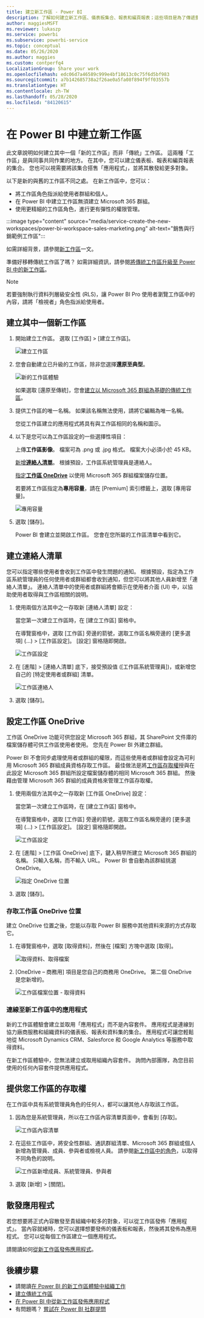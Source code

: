 ```yaml
---
title: 建立新工作區 - Power BI
description: 了解如何建立新工作區、儀表板集合、報表和編頁報表；這些項目是為了傳遞重要計量給您的組織而建置。
author: maggiesMSFT
ms.reviewer: lukaszp
ms.service: powerbi
ms.subservice: powerbi-service
ms.topic: conceptual
ms.date: 05/26/2020
ms.author: maggies
ms.custom: contperfq4
LocalizationGroup: Share your work
ms.openlocfilehash: edc06d7a46589c999e4bf18613c0c75f6d5bf983
ms.sourcegitcommit: a7b142685738a2f26ae0a5fa08f894f9ff03557b
ms.translationtype: HT
ms.contentlocale: zh-TW
ms.lasthandoff: 05/28/2020
ms.locfileid: "84120615"
---
```

# <a name="create-the-new-workspaces-in-power-bi"></a>在 Power BI 中建立新工作區

此文章說明如何建立其中一個「新的工作區」而非「傳統」工作區。 這兩種「工作區」是與同事共同作業的地方。 在其中，您可以建立儀表板、報表和編頁報表的集合。 您也可以視需要將該集合搭售「應用程式」，並將其散發給更多對象。

以下是新的與舊的工作區不同之處。 在新工作區中，您可以：

- 將工作區角色指派給使用者群組和個人。
- 在 Power BI 中建立工作區無須建立 Microsoft 365 群組。
- 使用更精細的工作區角色，進行更有彈性的權限管理。

:::image type="content" source="media/service-create-the-new-workspaces/power-bi-workspace-sales-marketing.png" alt-text="銷售與行銷範例工作區":::

如需詳細背景，請參閱[新工作區](service-new-workspaces.md)一文。

準備好移轉傳統工作區了嗎？ 如需詳細資訊，請參閱[將傳統工作區升級至 Power BI 中的新工作區](service-upgrade-workspaces.md)。

> [!NOTE]
> 若要強制執行資料列層級安全性 (RLS)，讓 Power BI Pro 使用者瀏覽工作區中的內容，請將「檢視者」角色指派給使用者。

## <a name="create-one-of-the-new-workspaces"></a>建立其中一個新工作區

1. 開始建立工作區。 選取 [工作區] > [建立工作區]。
   
     ![建立工作區](media/service-create-the-new-workspaces/power-bi-workspace-create.png)

2. 您會自動建立已升級的工作區，除非您選擇**還原至典型**。
   
     ![新的工作區體驗](media/service-create-the-new-workspaces/power-bi-new-workspace.png)
     
     如果選取 [還原至傳統]，您會[建立以 Microsoft 365 群組為基礎的傳統工作區](service-create-workspaces.md)。

2. 提供工作區的唯一名稱。 如果該名稱無法使用，請將它編輯為唯一名稱。
   
     您從工作區建立的應用程式將具有與工作區相同的名稱和圖示。
   
1. 以下是您可以為工作區設定的一些選擇性項目：

    上傳**工作區影像**。 檔案可為 .png 或 .jpg 格式。 檔案大小必須小於 45 KB。
    
    [新增**連絡人清單**](#create-a-contact-list)。 根據預設，工作區系統管理員是連絡人。 
    
    [指定**工作區 OneDrive**](#set-a-workspace-onedrive) 以使用 Microsoft 365 群組檔案儲存位置。 

    若要將工作區指定為**專用容量**，請在 [Premium] 索引標籤上，選取 [專用容量]。
     
    ![專用容量](media/service-create-the-new-workspaces/power-bi-workspace-premium.png)

1. 選取 [儲存]。

    Power BI 會建立並開啟工作區。 您會在您所屬的工作區清單中看到它。 

## <a name="create-a-contact-list"></a>建立連絡人清單

您可以指定哪些使用者會收到工作區中發生問題的通知。 根據預設，指定為工作區系統管理員的任何使用者或群組都會收到通知，但您可以將其他人員新增至「連絡人清單」。 連絡人清單中的使用者或群組將會顯示在使用者介面 (UI) 中，以協助使用者取得與工作區相關的說明。

1. 使用兩個方法其中之一存取新 [連絡人清單] 設定：

    當您第一次建立工作區時，在 [建立工作區] 窗格中。

    在導覽窗格中，選取 [工作區] 旁邊的箭號，選取工作區名稱旁邊的 [更多選項] (...) > [工作區設定]。 [設定] 窗格隨即開啟。

    ![工作區設定](media/service-create-the-new-workspaces/power-bi-workspace-new-settings.png)

2. 在 [進階] > [連絡人清單] 底下，接受預設值 ([工作區系統管理員])，或新增您自己的 [特定使用者或群組] 清單。 

    ![工作區連絡人](media/service-create-the-new-workspaces/power-bi-workspace-contacts.png)

3. 選取 [儲存]。

## <a name="set-a-workspace-onedrive"></a>設定工作區 OneDrive

工作區 OneDrive 功能可供您設定 Microsoft 365 群組，其 SharePoint 文件庫的檔案儲存體可供工作區使用者使用。 您先在 Power BI 外建立群組。 

Power BI 不會同步處理使用者或群組的權限，而這些使用者或群組會設定為可利用 Microsoft 365 群組成員資格存取工作區。 最佳做法是將[工作區存取權](#give-access-to-your-workspace)授與在此設定 Microsoft 365 群組所設定檔案儲存體的相同 Microsoft 365 群組。 然後藉由管理 Microsoft 365 群組的成員資格來管理工作區存取權。 

1. 使用兩個方法其中之一存取新 [工作區 OneDrive] 設定：

    當您第一次建立工作區時，在 [建立工作區] 窗格中。

    在導覽窗格中，選取 [工作區] 旁邊的箭號，選取工作區名稱旁邊的 [更多選項] (...) > [工作區設定]。 [設定] 窗格隨即開啟。

    ![工作區設定](media/service-create-the-new-workspaces/power-bi-workspace-new-settings.png)

2. 在 [進階] > [工作區 OneDrive] 底下，鍵入稍早所建立 Microsoft 365 群組的名稱。 只輸入名稱，而不輸入 URL。 Power BI 會自動為該群組挑選 OneDrive。

    ![指定 OneDrive 位置](media/service-create-the-new-workspaces/power-bi-new-workspace-onedrive.png)

3. 選取 [儲存]。

### <a name="access-the-workspace-onedrive-location"></a>存取工作區 OneDrive 位置

建立 OneDrive 位置之後，您能以存取 Power BI 服務中其他資料來源的方式存取它。

1. 在導覽窗格中，選取 [取得資料]，然後在 [檔案] 方塊中選取 [取得]。

    ![取得資料、取得檔案](media/service-create-the-new-workspaces/power-bi-get-data-files.png)

1.  [OneDrive – 商務用] 項目是您自己的商務用 OneDrive。 第二個 OneDrive 是您新增的。

    ![工作區檔案位置 - 取得資料](media/service-create-the-new-workspaces/power-bi-new-workspace-get-data-onedrive.png)

### <a name="connect-to-apps-in-new-workspaces"></a>連線至新工作區中的應用程式

新的工作區體驗會建立並取用「應用程式」而不是內容套件。 應用程式是連線到協力廠商服務和組織資料的儀表板、報表和資料集的集合。 應用程式可讓您輕鬆地從 Microsoft Dynamics CRM、Salesforce 和 Google Analytics 等服務中取得資料。

在新工作區體驗中，您無法建立或取用組織內容套件。 詢問內部團隊，為您目前使用的任何內容套件提供應用程式。 

## <a name="give-access-to-your-workspace"></a>提供您工作區的存取權

在工作區中具有系統管理員角色的任何人，都可以讓其他人存取該工作區。

1. 因為您是系統管理員，所以在工作區內容清單頁面中，會看到 [存取]。

    ![工作區內容清單](media/service-create-the-new-workspaces/power-bi-workspace-access-icon.png)

1. 在這些工作區中，將安全性群組、通訊群組清單、Microsoft 365 群組或個人新增為管理員、成員、參與者或檢視人員。 請參閱[新工作區中的角色](service-new-workspaces.md#roles-in-the-new-workspaces)，以取得不同角色的說明。

    ![工作區新增成員、系統管理員、參與者](media/service-create-the-new-workspaces/power-bi-workspace-add-members.png)

9. 選取 [新增] > [關閉]。


## <a name="distribute-an-app"></a>散發應用程式

若您想要將正式內容散發至貴組織中較多的對象，可以從工作區發佈「應用程式」。  當內容就緒時，您可以選擇想要發佈的儀表板和報表，然後將其發佈為應用程式。 您可以從每個工作區建立一個應用程式。

請閱讀如何[從新工作區發佈應用程式](service-create-distribute-apps.md)。

## <a name="next-steps"></a>後續步驟
* 請閱讀[在 Power BI 的新工作區體驗中組織工作](service-new-workspaces.md)
* [建立傳統工作區](service-create-workspaces.md)
* [在 Power BI 中從新工作區發佈應用程式](service-create-distribute-apps.md)
* 有問題嗎？ [嘗試在 Power BI 社群提問](https://community.powerbi.com/)
